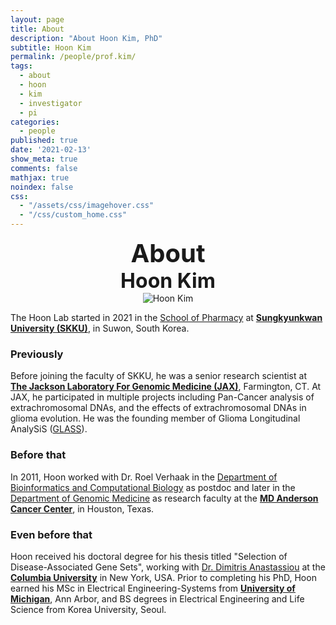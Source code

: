 ```yaml
---
layout: page
title: About
description: "About Hoon Kim, PhD"
subtitle: Hoon Kim
permalink: /people/prof.kim/
tags:
  - about
  - hoon
  - kim
  - investigator
  - pi
categories:
  - people
published: true
date: '2021-02-13'
show_meta: true
comments: false
mathjax: true
noindex: false
css:
  - "/assets/css/imagehover.css"
  - "/css/custom_home.css"
---
```


<style>
.center{
  text-align: center;
}
</style>


<div class="center"><div style="font-weight: bold; font-size: 40px;">
About
</div></div>
<div class="center"><div style="font-weight: bold; font-size: 32px;">
Hoon Kim
</div></div>


<!-- Avoid edit from here... -->
<div class=center>
    <img src="{{ site.url }}/assets/img/people/Profile-184998_Kim_H.jpg" alt="Hoon Kim" />
</div>

<link
    rel="stylesheet"
    href="https://cdnjs.cloudflare.com/ajax/libs/font-awesome/5.8.2/css/all.min.css"
  />

<div class=center>
<span class="social-icons text-center" style="padding-bottom: 1px; font-size: 4rem;"><a href="{{ site.work_profile }}" class="social-icons" title="JAX Faculty Profile"><i class="fa fa-id-card cvmeta"></i></a> <a href="{{ site.url }}/files/HoonKim-CV.pdf" class="social-icons" title="Curriculum Vitae"><i class="fa fa-graduation-cap cvmeta"></i></a> <a href="https://twitter.com/{{ site.author.twitter }}" class="social-icons" title="Tweet @wisekh6"><i class="fa fa-twitter cvmeta"></i></a></span></div>
<!-- until here! -->

<p></p>

The Hoon Lab started in 2021 in the [School of Pharmacy](https://skb.skku.edu/eng_pharm/index.do) at [**Sungkyunkwan University (SKKU)**](https://www.skku.edu/eng/index.do), in Suwon, South Korea.

### **Previously** 

Before joining the faculty of SKKU, he was a senior research scientist at [**The Jackson Laboratory For Genomic Medicine (JAX)**](https://www.jax.org/personalized-medicine/the-jackson-laboratory-for-genomic-medicine), Farmington, CT. At JAX, he participated in multiple projects including Pan-Cancer analysis of extrachromosomal DNAs, and the effects of extrachromosomal DNAs in glioma evolution. He was  the founding member of Glioma Longitudinal AnalySiS ([GLASS](https://www.glass-consortium.org/)).


### **Before that**

In 2011, Hoon worked with Dr. Roel Verhaak in the [Department of Bioinformatics and Computational Biology](http://bioinformatics.mdanderson.org) as postdoc and later in the [Department of Genomic Medicine](http://www.mdanderson.org/education-and-research/departments-programs-and-labs/departments-and-divisions/genomic-medicine/index.html) as research faculty at the [**MD Anderson Cancer Center**](http://www.mdanderson.org), in Houston, Texas. 

### **Even before that**
Hoon received his doctoral degree for his thesis titled "Selection of Disease-Associated Gene Sets", working with [Dr. Dimitris Anastassiou](https://www.ee.columbia.edu/~anastas/) at the [**Columbia University**](https://www.columbia.edu/) in New York, USA. Prior to completing his PhD, Hoon earned his MSc in Electrical Engineering-Systems from [**University of Michigan**](https://umich.edu/), Ann Arbor, and BS degrees in Electrical Engineering and Life Science from Korea University, Seoul.